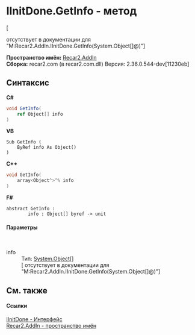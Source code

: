 # IInitDone.GetInfo - метод
 

\[<summary> отсутствует в документации для "M:Recar2.AddIn.IInitDone.GetInfo(System.Object[]@)"\]

**Пространство имён:**&nbsp;<a href="96a2666c-3296-a881-fb0f-9d8f97e17c76">Recar2.AddIn</a><br />**Сборка:**&nbsp;recar2.com (в recar2.com.dll) Версия: 2.36.0.544-dev[11230eb]

## Синтаксис

**C#**<br />
``` C#
void GetInfo(
	ref Object[] info
)
```

**VB**<br />
``` VB
Sub GetInfo ( 
	ByRef info As Object()
)
```

**C++**<br />
``` C++
void GetInfo(
	array<Object^>^% info
)
```

**F#**<br />
``` F#
abstract GetInfo : 
        info : Object[] byref -> unit 

```


#### Параметры
&nbsp;<dl><dt>info</dt><dd>Тип:&nbsp;<a href="http://msdn2.microsoft.com/ru-ru/library/e5kfa45b" target="_blank">System.Object</a>[]<br />\[<param name="info"/> отсутствует в документации для "M:Recar2.AddIn.IInitDone.GetInfo(System.Object[]@)"\]</dd></dl>

## См. также


#### Ссылки
<a href="e60796ec-d119-a247-2543-b527ace0c062">IInitDone - Интерфейс</a><br /><a href="96a2666c-3296-a881-fb0f-9d8f97e17c76">Recar2.AddIn - пространство имён</a><br />